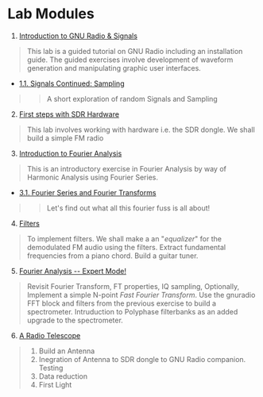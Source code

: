 
# Lab Modules

1. [Introduction to GNU Radio & Signals](01)
> This lab is a guided tutorial on GNU Radio including an installation guide. The guided exercises involve development of waveform generation and manipulating graphic user interfaces.           
  - [1.1. Signals Continued: Sampling](01_1) 
  > > A short exploration of random Signals and Sampling

2. [First steps with SDR Hardware](02)   
> This lab involves working with hardware i.e. the SDR dongle. We shall build a simple FM radio

3. [Introduction to Fourier Analysis](03)   
> This is an introductory exercise in Fourier Analysis by way of Harmonic Analysis using Fourier Series. 
  - [3.1. Fourier Series and Fourier Transforms](03_1)
  > > Let's find out what all this fourier fuss is all about!

4. [Filters](04)   
>  To implement filters. We shall make a an "*equalizer*" for the demodulated FM audio using the filters. Extract fundamental frequencies from a piano chord. Build a guitar tuner. 

5. [Fourier Analysis -- Expert Mode!](05)
> Revisit Fourier Transform, FT properties, IQ sampling, Optionally, Implement a simple N-point *Fast Fourier Transform*. Use the gnuradio FFT block and filters from the previous exercise to build a spectrometer. Intruduction to Polyphase filterbanks as an added upgrade to the spectrometer. 

6. [A Radio Telescope](06)    
> 1. Build an Antenna
> 2. Inegration of Antenna to SDR dongle to GNU Radio companion. Testing
> 3. Data reduction
> 4. First Light